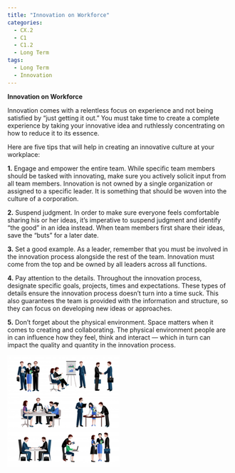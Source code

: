 ```yaml
---
title: "Innovation on Workforce"
categories:
  - CX.2
  - C1
  - C1.2
  - Long Term
tags:
  - Long Term
  - Innovation
---
```


**Innovation on Workforce**

Innovation comes with a relentless focus on experience and not being satisfied by “just getting it out.” You must take time to create a complete experience by taking your innovative idea and ruthlessly concentrating on how to reduce it to its essence.

Here are five tips that will help in creating an innovative culture at your workplace:


**1.** Engage and empower the entire team. While specific team members should be tasked with innovating, make sure you actively solicit input from all team members. Innovation is not owned by a single organization or assigned to a specific leader. It is something that should be woven into the culture of a corporation.

**2.** Suspend judgment. In order to make sure everyone feels comfortable sharing his or her ideas, it’s imperative to suspend judgment and identify “the good” in an idea instead. When team members first share their ideas, save the “buts” for a later date. 

**3.** Set a good example. As a leader, remember that you must be involved in the innovation process alongside the rest of the team. Innovation must come from the top and be owned by all leaders across all functions. 

**4.** Pay attention to the details. Throughout the innovation process, designate specific goals, projects, times and expectations. These types of details ensure the innovation process doesn’t turn into a time suck. This also guarantees the team is provided with the information and structure, so they can focus on developing new ideas or approaches.

**5.** Don’t forget about the physical environment. Space matters when it comes to creating and collaborating. The physical environment people are in can influence how they feel, think and interact — which in turn can impact the quality and quantity in the innovation process.

<img src="https://github.com/ADOxx-org/DISRUPT-Knowledge-Base/blob/master/assets/images/teamwork-icons-set_1284-4409.jpg" width="50%" height="50%">
